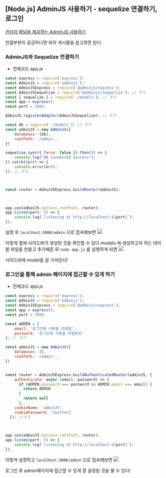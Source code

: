 ## [Node.js] AdminJS 사용하기 - sequelize 연결하기, 로그인

[관리자 패널을 제공하는 AdminJS 사용하기](https://velog.io/@kjhxxxx/Node.js-%EA%B4%80%EB%A6%AC%EC%9E%90-%ED%8C%A8%EB%84%90%EC%9D%84-%EC%A0%9C%EA%B3%B5%ED%95%98%EB%8A%94-AdminJS-%EC%82%AC%EC%9A%A9%ED%95%98%EA%B8%B0)

연결부분이 궁금하다면 위의 게시물을 참고하면 된다.

### AdminJS와 Sequelize 연결하기
- 전체코드
app.js
```javascript
const express = require('express');
const AdminJS = require('adminjs');
const AdminJSExpress = require('@adminjs/express');
const AdminJSSequelize = require('@adminjs/sequelize'); // 추가
const { sequelize } = require('./models'); // 추가
const app = express();
const port = 3000;

AdminJS.registerAdapter(AdminJSSequelize); // 추가

const db = require('./models'); // 추가
const adminJS = new AdminJS({
    databases: [db],
    rootPath: '/admin',
})

sequelize.sync({ force: false }).then(() => {
    console.log("DB Connected Success");
}).catch((err) => {
    console.error(err);
}); // 추가



const router = AdminJSExpress.buildRouter(adminJS);
  


app.use(adminJS.options.rootPath, router);
app.listen(port, () => {
    console.log(`listening at http://localhost:${port}`);
});
```

설정 후 `localhost:3000/admin` 으로 접속해보면
![](https://images.velog.io/images/kjhxxxx/post/73aad1dd-8d9c-4c57-859f-62cdbf19a4f2/Screen%20Shot%202022-03-31%20at%208.04.38%20AM.png)

이렇게 옆에 사이드바가 생성된 것을 확인할 수 있다
models 에 생성하고자 하는 테이블 파일을 만들고 추가해준 뒤 `node app.js` 를 실행하게 되면
![](https://images.velog.io/images/kjhxxxx/post/21f5afc8-e830-483d-9be5-1fb2ad3abc43/Screen%20Shot%202022-03-31%20at%208.04.38%20AM.png)

사이드바에 model을 잘 가져온다!


### 로그인을 통해 admin 페이지에 접근할 수 있게 하기

- 전체코드
app.js
```javascript
const express = require('express');
const AdminJS = require('adminjs');
const AdminJSExpress = require('@adminjs/express');
const app = express();
const port = 3000;

const ADMIN = {
    email: '로그인에 사용할 이메일',
    password: '로그인에 사용할 비밀번호'
}; // 추가

const adminJS = new AdminJS({
    databases: [],
    rootPath: '/admin',
})


const router = AdminJSExpress.buildAuthenticatedRouter(adminJS, {
    authenticate: async (email, password) => {
      if (ADMIN.password === password && ADMIN.email === email) {
        return ADMIN
      }
        return null
      },
    cookieName: 'adminJS',
    cookiePassword: 'testtest'
  }); //추가
  


app.use(adminJS.options.rootPath, router);
app.listen(port, () => {
    console.log(`listening at http://localhost:${port}`);
});
```

이렇게 설정하고 `localhost:3000/admin` 으로 접속해보면
![](https://images.velog.io/images/kjhxxxx/post/dddb210d-17b4-44cf-94f1-05a0c8186c93/Screen%20Shot%202022-03-31%20at%208.00.43%20AM.png)

로그인 후 admin페이지에 접근할 수 있게 잘 설정된 것을 볼 수 있다!

